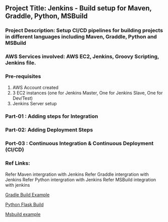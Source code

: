 ## Project Title: Jenkins - Build setup for Maven, Graddle, Python, MSBuild
### Project Description: Setup CI/CD pipelines for building projects in different languages including Maven, Graddle, Python and MSBuild
### AWS Services involved: AWS EC2, Jenkins, Groovy Scripting, Jenkins file.


### Pre-requisites
1. AWS Account created
2. 3 EC2 instances (one for Jenkins Master, One for Jenkins Slave, One for Dev/Test)
3. Jenkins Server setup

### Part-01 : Adding steps for Integration
### Part-02: Adding Deployment Steps 
### Port-03 : Continuous Integration & Continuous Deployment (CI/CD)

### Ref Links: 
Refer Maven intergration with Jenkins
Refer Graddle intergration with Jenkins
Refer Python intergration with Jenkins
Refer MSBuild integration with jenkins

[Gradle Build Example](https://turkogluc.com/build-and-deploy-gradle-projects-with-jenkins/)

[Python Flask Build](https://www.freecodecamp.org/news/how-to-build-a-web-application-using-flask-and-deploy-it-to-the-cloud-3551c985e492/)

[Msbuild example](https://www.c-sharpcorner.com/article/integrate-jenkins-with-msbuild/)
